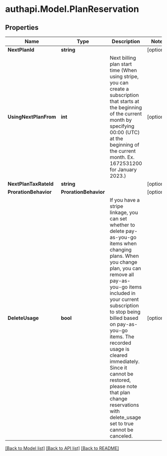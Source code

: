# authapi.Model.PlanReservation

## Properties

Name | Type | Description | Notes
------------ | ------------- | ------------- | -------------
**NextPlanId** | **string** |  | [optional] 
**UsingNextPlanFrom** | **int** | Next billing plan start time (When using stripe, you can create a subscription that starts at the beginning of the current month by specifying 00:00 (UTC) at the beginning of the current month. Ex. 1672531200 for January 2023.)  | [optional] 
**NextPlanTaxRateId** | **string** |  | [optional] 
**ProrationBehavior** | **ProrationBehavior** |  | [optional] 
**DeleteUsage** | **bool** | If you have a stripe linkage,  you can set whether to delete pay-as-you-go items when changing plans. When you change plan, you can remove all pay-as-you-go items included in your current subscription to stop being billed based on pay-as-you-go items. The recorded usage is cleared immediately. Since it cannot be restored, please note that plan change reservations with delete_usage set to true cannot be canceled.  | [optional] 

[[Back to Model list]](../README.md#documentation-for-models) [[Back to API list]](../README.md#documentation-for-api-endpoints) [[Back to README]](../README.md)


